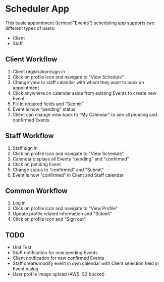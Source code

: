 # Scheduler App

This basic appointment (termed "Events") scheduling app supports two different types of users:
- Client
- Staff

## Client Workflow

1. Client registration/sign in 
2. Click on profile icon and navigate to "View Schedule"
3. Change view to staff calendar with whom they want to book an appointment
4. Click anywhere on calendar aside from existing Events to create new Event
5. Fill in required fields and "Submit"
6. Event is now "pending" status
7. Client can change view back to "My Calendar" to see all pending and confirmed Events.

## Staff Workflow

1. Staff sign in
2. Click on profile icon and navigate to "View Schedule"
3. Calendar displays all Events "pending" and "confirmed"
4. Click on pending Event
5. Change status to "confirmed" and "Submit"
6. Event is now "confirmed" in Client and Staff calendar

## Common Workflow
1. Log in
2. Click on profile icon and navigate to "View Profile"
3. Update profile related information and "Submit"
4. Click on profile icon and "Sign out"

## TODO
- Unit Test
- Staff notification for new pending Events
- Client notification for new confirmed Events
- Staff create/modify event in own calendar with Client selection field in Event dialog
- User profile image upload (AWS, S3 bucket)
